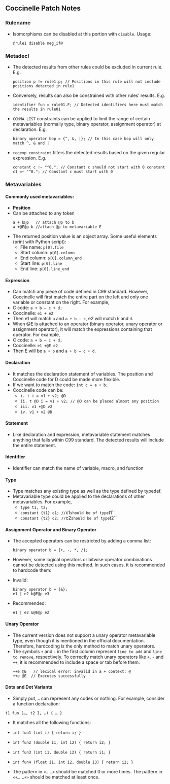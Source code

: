 ## Coccinelle Patch Notes

### Rulename
- Isomorphisms can be disabled at this portion with `disable`. Usage:

    ```
    @rule1 disable neg_if@
    ```


### Metadecl
- The detected results from other rules could be excluded in current rule. E.g.

    ```
    position p != rule1.p; // Positions in this rule will not include positions detected in rule1
    ```

- Conversely, results can also be constrained with other rules’ results. E.g.

    ```
    identifier fun = rule01.F; // Detected identifiers here must match the results in rule01
    ```

- `COMMA_LIST` constraints can be applied to limit the range of certain metavariables (normally type, binary operator, assignment operator) at declaration. E.g.

    ```
    binary operator bop = {^, &, |}; // In this case bop will only match ^, & and |
    ```
- `regexp_constraint` filters the detected results based on the given regular expression. E.g.

    ```
    constant c !~ "^0."; // Constant c should not start with 0 constant
    c1 =~ "^0."; // Constant c must start with 0
    ```

### Metavariables
#### Commonly used metavariables:
- **Position**
- Can be attached to any token
  ```
  a + b@p   // attach @p to b
  a +@E@p b //attach @p to metavariable E
  ```
- The returned position value is an object array. Some useful elements (print with Python script):
  - File name: `p[0].file`
  - Start column: `p[0].column`
  - End column: `p[0].column_end`
  - Start line: `p[0].line`
  - End line: `p[0].line_end`

#### Expression
- Can match any piece of code defined in C99 standard. However, Coccinelle will first match the entire part on the left and only one variable or constant on the right. For example,
- C code: `a + b – c + d;`
- Coccinelle: `e1 + e2`
- Then e1 will match `a` and `a + b – c`, e2 will match `b` and `d`.
- When @E is attached to an operator (binary operator, unary operator or assignment operator), it will match the expressions containing that operator. For example,
- C code: `a + b – c + d;`
- Coccinelle: `e1 +@E e2`
- Then E will be `a + b` and `a + b – c + d`.

#### Declaration
- It matches the declaration statement of variables. The position and Coccinelle code for D could be made more flexible.
- If we want to match the code: `int c = a + b;`
- Coccinelle code can be:
  - `i. t i = v1 + v2; @D`
  - `ii. t @D i = v1 + v2; // @D can be placed almost any position`
  - `iii. v1 +@D v2`
  - `iv. v1 + v2 @D`

#### Statement
- Like declaration and expression, metavariable statement matches anything that falls within C99 standard. The detected results will include the entire statement.

#### Identifier
- Identifier can match the name of variable, macro, and function

#### Type
- Type matches any existing type as well as the type defined by typedef.
- Metavariable type could be applied to the declarations of other metavariables. For example,
  - `type t1, t2;`
  - `constant {t1} c1; //`c1` should be of type `t1``
  - `constant {t2} c2; //`c2` should be of type `t2``

#### Assignment Operator and Binary Operator
- The accepted operators can be restricted by adding a comma list:

    ```
    binary operator b = {+, -, *, /};
    ```
- However, some logical operators or bitwise operator combinations cannot be detected using this method. In such cases, it is recommended to hardcode them:
- Invalid:
  ```
  binary operator b = {&};
  e1 | e2 b@E@p e3
  ```
- Recommended:
  ```
  e1 | e2 &@E@p e2
  ```

#### Unary Operator
- The current version does not support a unary operator metavariable type, even though it is mentioned in the official documentation. Therefore, hardcoding is the only method to match unary operators.
- The symbols `+` and `-` in the first column represent `line to add` and `line to remove`, respectively. To correctly match unary operators like `+`, `-` and `++`, it is recommended to include a space or tab before them.
  ```
  ++e @E   // lexical error: invalid in a + context: @
  ++e @E  // Executes successfully
  ```

#### Dots and Dot Variants
- Simply put, `…` can represent any codes or nothing. For example, consider a function declaration:

```
t1 fun (…, t2 I, …) { … }
```
- It matches all the following functions:
- `int fun1 (int i) { return i; }`
- `int fun2 (double i1, int i2) { return i2; }`
- `int fun3 (int i1, double i2) { return i1; }`
- `int fun4 (float i1, int i2, double i3) { return i2; }`

- The pattern in `<… …>` should be matched 0 or more times. The pattern in `<+… …+>` should be matched at least once.
